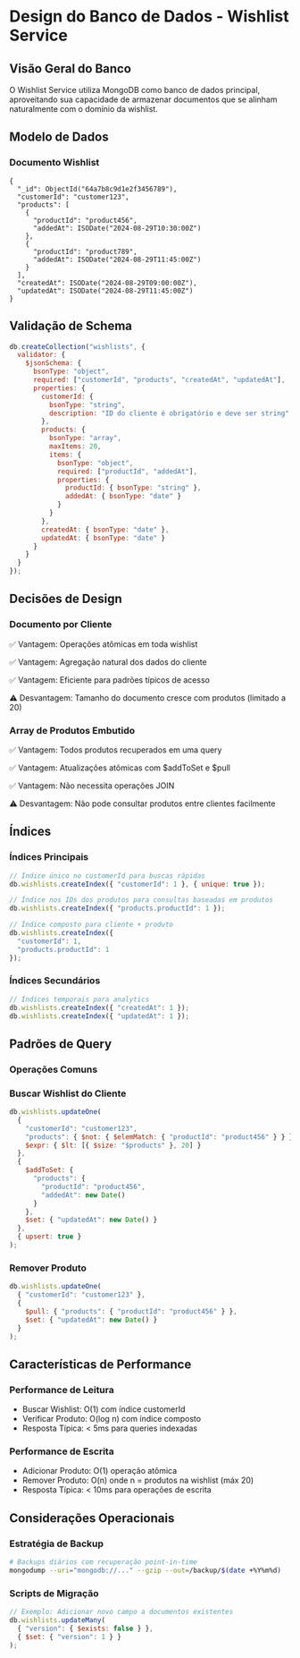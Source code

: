 # Design do Banco de Dados - Wishlist Service
## Visão Geral do Banco
O Wishlist Service utiliza MongoDB como banco de dados principal, aproveitando sua capacidade de armazenar documentos que se alinham naturalmente com o domínio da wishlist.

## Modelo de Dados
### Documento Wishlist
```javascript{
{
  "_id": ObjectId("64a7b8c9d1e2f3456789"),
  "customerId": "customer123",
  "products": [
    {
      "productId": "product456",
      "addedAt": ISODate("2024-08-29T10:30:00Z")
    },
    {
      "productId": "product789", 
      "addedAt": ISODate("2024-08-29T11:45:00Z")
    }
  ],
  "createdAt": ISODate("2024-08-29T09:00:00Z"),
  "updatedAt": ISODate("2024-08-29T11:45:00Z")
}
```

## Validação de Schema
```javascript
db.createCollection("wishlists", {
  validator: {
    $jsonSchema: {
      bsonType: "object",
      required: ["customerId", "products", "createdAt", "updatedAt"],
      properties: {
        customerId: {
          bsonType: "string",
          description: "ID do cliente é obrigatório e deve ser string"
        },
        products: {
          bsonType: "array",
          maxItems: 20,
          items: {
            bsonType: "object",
            required: ["productId", "addedAt"],
            properties: {
              productId: { bsonType: "string" },
              addedAt: { bsonType: "date" }
            }
          }
        },
        createdAt: { bsonType: "date" },
        updatedAt: { bsonType: "date" }
      }
    }
  }
});
```
## Decisões de Design
### Documento por Cliente
✅ Vantagem: Operações atômicas em toda wishlist

✅ Vantagem: Agregação natural dos dados do cliente

✅ Vantagem: Eficiente para padrões típicos de acesso

⚠️ Desvantagem: Tamanho do documento cresce com produtos (limitado a 20)


### Array de Produtos Embutido
✅ Vantagem: Todos produtos recuperados em uma query

✅ Vantagem: Atualizações atômicas com $addToSet e $pull

✅ Vantagem: Não necessita operações JOIN

⚠️ Desvantagem: Não pode consultar produtos entre clientes facilmente

## Índices
### Índices Principais
```javascript
// Índice único no customerId para buscas rápidas
db.wishlists.createIndex({ "customerId": 1 }, { unique: true });

// Índice nos IDs dos produtos para consultas baseadas em produtos
db.wishlists.createIndex({ "products.productId": 1 });

// Índice composto para cliente + produto
db.wishlists.createIndex({ 
  "customerId": 1, 
  "products.productId": 1 
});
```

### Índices Secundários
```javascript
// Índices temporais para analytics
db.wishlists.createIndex({ "createdAt": 1 });
db.wishlists.createIndex({ "updatedAt": 1 });
```

## Padrões de Query
### Operações Comuns
### Buscar Wishlist do Cliente
```javascript
db.wishlists.updateOne(
  { 
    "customerId": "customer123",
    "products": { $not: { $elemMatch: { "productId": "product456" } } },
    $expr: { $lt: [{ $size: "$products" }, 20] }
  },
  { 
    $addToSet: { 
      "products": { 
        "productId": "product456", 
        "addedAt": new Date() 
      }
    },
    $set: { "updatedAt": new Date() }
  },
  { upsert: true }
);
```

### Remover Produto
```javascript
db.wishlists.updateOne(
  { "customerId": "customer123" },
  { 
    $pull: { "products": { "productId": "product456" } },
    $set: { "updatedAt": new Date() }
  }
);
```

## Características de Performance
### Performance de Leitura
- Buscar Wishlist: O(1) com índice customerId
- Verificar Produto: O(log n) com índice composto
- Resposta Típica: < 5ms para queries indexadas

### Performance de Escrita
- Adicionar Produto: O(1) operação atômica
- Remover Produto: O(n) onde n = produtos na wishlist (máx 20)
- Resposta Típica: < 10ms para operações de escrita

## Considerações Operacionais
### Estratégia de Backup
```bash
# Backups diários com recuperação point-in-time
mongodump --uri="mongodb://..." --gzip --out=/backup/$(date +%Y%m%d)
```

### Scripts de Migração
```javascript
// Exemplo: Adicionar novo campo a documentos existentes
db.wishlists.updateMany(
  { "version": { $exists: false } },
  { $set: { "version": 1 } }
);
```
